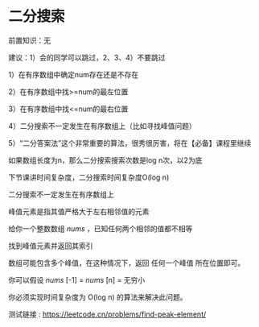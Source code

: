 # 二分搜索

前置知识：无

建议：1）会的同学可以跳过，2、3、4）不要跳过

1）在有序数组中确定num存在还是不存在

2）在有序数组中找>=num的最左位置

3）在有序数组中找<=num的最右位置

4）二分搜索不一定发生在有序数组上（比如寻找峰值问题）

5）“二分答案法”这个非常重要的算法，很秀很厉害，将在【必备】课程里继续

如果数组长度为n，那么二分搜索搜索次数是log n次，以2为底

下节课讲时间复杂度，二分搜索时间复杂度O(log n)

二分搜索不一定发生在有序数组上

峰值元素是指其值严格大于左右相邻值的元素

给你一个整数数组  _nums_ ，已知任何两个相邻的值都不相等

找到峰值元素并返回其索引

数组可能包含多个峰值，在这种情况下，返回 任何一个峰值 所在位置即可。

你可以假设  _nums_ [-1] =  _nums_ [n] = 无穷小

你必须实现时间复杂度为 O(log n) 的算法来解决此问题。

测试链接 : https://leetcode.cn/problems/find-peak-element/

